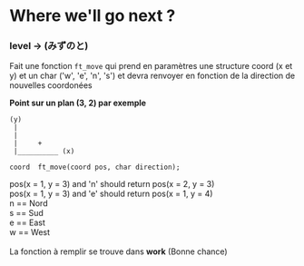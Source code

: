 # Where we'll go next ?
### level -> (みずのと)

Fait une fonction `ft_move` qui prend en paramètres une structure coord (x et y)
et un char ('w', 'e', 'n', 's') et devra renvoyer en fonction de la direction
de nouvelles coordonées

**Point sur un plan (3, 2) par exemple**
```
(y)
 |
 |
 |     +
 |__________ (x)
 ```

`coord	ft_move(coord pos, char direction);`

pos(x = 1, y = 3) and 'n' should return pos(x = 2, y = 3)<br/>
pos(x = 1, y = 3) and 'e' should return pos(x = 1, y = 4)<br/>
n == Nord<br/>
s == Sud<br/>
e == East<br/>
w == West<br/>
<br/>
La fonction à remplir se trouve dans **work** (Bonne chance)<br/>
